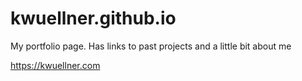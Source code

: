 # kwuellner.github.io

My portfolio page. Has links to past projects and a little bit about me

https://kwuellner.com

